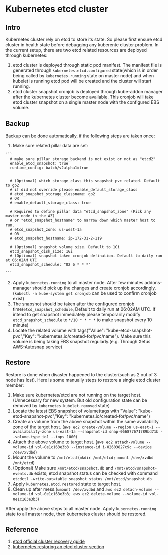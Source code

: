 # Kubernetes etcd cluster

## Intro

Kubernetes cluster rely on etcd to store its state. So please first ensure etcd cluster in health state before debugging any kuberente cluster problem. In the current setup, there are two etcd related resources are deployed through kubernetes:
  1. etcd cluster is deployed through static pod manifest. The manifest file is generated through `kubernetes.etcd.configured` state(which is in order being called by `kubernetes.running` state on master node) and when kubelet is running etcd pod will be created and the cluster will start running.
  2. etcd cluster snapshot cronjob is deployed through kube-addon manager after the kubernetes cluster become available. This cronjob will take etcd cluster snapshot on a single master node with the configured EBS volume.
  

## Backup

  Backup can be done automatically, if the following steps are taken once:
  
  1. Make sure related pillar data are set:
  
    ```
      # make sure pillar storage_backend is not exist or not as "etcd2"
      enable_etcd_snapshot: true
      runtime_config: batch/v2alpha1=true
      
    
      # (Optional) which storage_class this snapshot pvc related. Default to gp2
      # if did not override please enable_default_storage_class
      # etcd_snapshot_storage_classname: gp2
      # OR
      # enable_default_storage_class: true
    
      # Required to define pillar data "etcd_snapshot_zone" (Pick any master node in the AZ)
      # or "etcd_snapshot_hostname" to narrow down which master host to run.
      # etcd_snapshot_zone: us-west-1a
      # OR
      # etcd_snapshot_hostname: ip-172-31-2-119 
    
      # (Optional) snapshot volume size. Default to 1Gi
      etcd_snapshot_disk_size: 1Gi
      # (Optional) snapshot taken cronjob defination. Default to daily run at 06:02AM UTC
      etcd_snapshot_schedule: "02 6 * * *"
  
    ```
 2. Apply `kubernetes.running` to all master node. After few minutes addons-manager should pick up the changes and create cronjob accordingly.(`kubectl -n kube-system get cronjob` can be used to confirm cronjob exist)
 3. The snapshot should be taken after the configured cronjob time(`etcd_snapshot_schedule`, Default to daily run at 06:02AM UTC. If intend to get snapshot immediately please temporarily modify `etcd_snapshot_schedule` to `*/10 * * * *` to make snapshot every 10 minute)
 4. Locate the related volume with tags("Value": "kube-etcd-snapshot-pvc","Key": "kubernetes.io/created-for/pvc/name"). Make sure this volume is being taking EBS snapshot regularly.(e.g. Through Xetus [AWS-Autosnap](https://github.com/xetus-oss/aws-autosnap#usage) service)

## Restore

  Restore is done when disaster happened to the cluster(such as 2 out of 3 node has lost). Here is some manually steps to restore a single etcd cluster member:
  
  1. Make sure kubernetes/etcd are not running on the target host. (Unnecessary for new system. But old configuration state can be removed by `kubernetes.kubelet.removed` state)
  2. Locate the latest EBS snapshot of volume(tags with "Value": "kube-etcd-snapshot-pvc","Key": "kubernetes.io/created-for/pvc/name")
  3. Create an volume from the above snapshot within the same availability zone of the target host. (`aws ec2 create-volume --region us-east-1 --availability-zone us-east-1a --snapshot-id snap-066877671789bd71b --volume-type io1 --iops 1000`)
  4. Attach the above volume to target host. (`aws ec2 attach-volume --volume-id vol-0e1c163e3b3 --instance-id i-02603827c9c --device /dev/xvdbd`)
  5. Mount the volume to `/mnt/etcd` (`mkdir /mnt/etcd; mount /dev/xvdbd /mnt/etcd`) 
  6. (Optional) Make sure `/mnt/etcd/snapshot.db` and `/mnt/etcd/snapshot-events.db` exists; etcd snapshot status can be checked with command `etcdctl -write-out=table snapshot status /mnt/etcd/snapshot.db`
  7. Apply `kubernetes.etcd.restored` state to target host.
  8. Clean up after mess.(`umount /dev/xvdbd` and `aws ec2 detach-volume --volume-id vol-0e1c163e3b3; aws ec2 delete-volume --volume-id vol-0e1c163e3b3`) 
  
  After apply the above steps to all master node. Apply `kubernetes.running` state to all master node, then kubernetes cluster should be restored.
  
## Reference

1. [etcd official cluster recovery guide](https://github.com/coreos/etcd/blob/master/Documentation/op-guide/recovery.md)
2. [kubernetes restoring an etcd cluster section](https://kubernetes.io/docs/tasks/administer-cluster/configure-upgrade-etcd/)